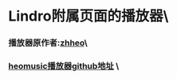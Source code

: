 # Lindro附属页面的播放器\
### 播放器原作者:[zhheo](https://github.com/zhheo)\
### [heomusic播放器github地址](https://github.com/zhheo/HeoMusic) \
